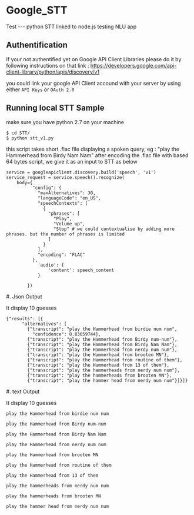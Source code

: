 # Google_STT 
Test --- python STT linked to node.js testing NLU app

Authentification
--------------------------------

If your not authentified yet on Google API Client Libraries please do it by following instructions on that link : 
https://developers.google.com/api-client-library/python/apis/discovery/v1

you could link your google API Client accound with your server by using either ``API Keys`` or ``OAuth 2.0``

Running local STT Sample
--------------------------------------

make sure you have python 2.7 on your machine 

    $ cd STT/
    $ python stt_v1.py 

this script takes short .flac file displaying a spoken query, eg : "play the Hammerhead from Birdy Nam Nam"
after encoding the .flac file with based 64 bytes script, we give it as an input to STT as below   

    
    service = googleapiclient.discovery.build('speech', 'v1')
    service_request = service.speech().recognize(
        body={
              "config": {
                "maxAlternatives": 30,
                "languageCode": "en_US",
                "speechContexts": [
                  {
                    "phrases": [
                      "Play",
                      "Volume up",
                      "Stop" # we could contextualise by adding more phrases. but the number of phrases is limited
                    ]
                  }
                ],
                "encoding": "FLAC"
              },
                'audio': {
                    'content': speech_content
                }

            })


#. Json Output

It display 10 guesses

    {"results": [{
          "alternatives": [
            {"transcript": "play the Hammerhead from birdie num num",
              "confidence": 0.83659744},
            {"transcript": "play the Hammerhead from Birdy num-num"},
            {"transcript": "play the Hammerhead from Birdy Nam Nam"},
            {"transcript": "play the Hammerhead from nerdy num num"},
            {"transcript": "play the Hammerhead from brooten MN"},
            {"transcript": "play the Hammerhead from routine of them"},
            {"transcript": "play the Hammerhead from 13 of them"},
            {"transcript": "play the hammerheads from nerdy num num"},
            {"transcript": "play the hammerheads from brooten MN"},
            {"transcript": "play the hammer head from nerdy num num"}]}]}

#. text Output 


It display 10 guesses


    play the Hammerhead from birdie num num

    play the Hammerhead from Birdy num-num

    play the Hammerhead from Birdy Nam Nam

    play the Hammerhead from nerdy num num

    play the Hammerhead from brooten MN

    play the Hammerhead from routine of them

    play the Hammerhead from 13 of them

    play the hammerheads from nerdy num num

    play the hammerheads from brooten MN

    play the hammer head from nerdy num num

